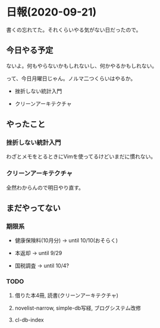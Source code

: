 # 日報(2020-09-21)

書くの忘れてた。それくらいやる気がない日だったので。

## 今日やる予定

ないよ。何もやらないかもしれないし、何かやるかもしれない。

って、今日月曜日じゃん。ノルマ二つくらいはやるか。

* 挫折しない統計入門

* クリーンアーキテクチャ

## やったこと

### 挫折しない統計入門

わざとメモをとるときにVimを使ってるけどいまだに慣れない。

### クリーンアーキテクチャ

全然わからんので明日やり直す。

## まだやってない

### 期限系

* 健康保険料(10月分) -> until 10/10(おそらく)

* 本返却 -> until 9/29

* 国税調査 -> until 10/4?

### TODO

1. 借りた本4冊, 読書(クリーンアーキテクチャ)

2. novelist-narrow, simple-db写経, ブログシステム改修

3. cl-db-index
